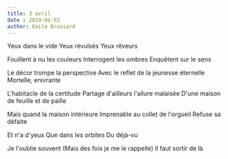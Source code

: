 ```yaml
---
title: 3 avril
date : 2019-04-03
author: Émile Brassard
---
```


Yeux dans le vide
Yeux révulsés
Yeux rêveurs

Fouillent à nu les couleurs
Interrogent les ombres
Enquêtent sur le sens

Le décor trompe la perspective
Avec le reflet de la jeunesse éternelle
Mortelle, enivrante

L'habitacle de la certitude
Partage d'ailleurs l'allure malaisée
D'une maison de feuille et de paille

Mais quand la maison intérieure
Imprenable au collet de l'orgueil
Refuse sa défaite

Et n'a d'yeux
Que dans les orbites
Du déjà-vu

Je l'oublie souvent
(Mais des fois je me le rappelle)
Il faut sortir de là